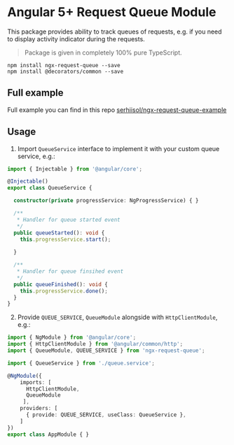 # Angular 5+ Request Queue Module

This package provides ability to track queues of requests, e.g. if you need to display activity indicator during the requests.

> Package is given in completely 100% pure TypeScript.

```
npm install ngx-request-queue --save
npm install @decorators/common --save
```

## Full example
Full example you can find in this repo [serhiisol/ngx-request-queue-example](https://github.com/serhiisol/ngx-request-queue-example)

## Usage

1. Import `QueueService` interface to implement it with your custom queue service, e.g.:
```typescript
import { Injectable } from '@angular/core';

@Injectable()
export class QueueService {

  constructor(private progressService: NgProgressService) { }

  /**
   * Handler for queue started event
   */
  public queueStarted(): void {
    this.progressService.start();
    
  }

  /**
   * Handler for queue finsihed event
   */
  public queueFinished(): void {
    this.progressService.done();
  }
}
```

2. Provide `QUEUE_SERVICE`, `QueueModule` alongside with `HttpClientModule`, e.g.:
```typescript
import { NgModule } from '@angular/core';
import { HttpClientModule } from '@angular/common/http';
import { QueueModule, QUEUE_SERVICE } from 'ngx-request-queue';

import { QueueService } from './queue.service';

@NgModule({
    imports: [ 
      HttpClientModule,
      QueueModule
     ],
    providers: [
      { provide: QUEUE_SERVICE, useClass: QueueService },
    ]
})
export class AppModule { }
```
